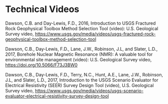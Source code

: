 # Technical Videos

Dawson, C.B. and Day-Lewis, F.D., 2016, Introduction to USGS Fractured Rock Geophysical Toolbox Method Selection Tool (video): U.S. Geological Survey video, https://www.usgs.gov/media/videos/usgs-fractured-rock-geophysical-toolbox-method-selection-tool 

Dawson, C.B., Day-Lewis, F.D., Lane, J.W., Robinson, J.L, and Slater, L.D., 2017, Borehole Nuclear Magnetic Resonance (NMR): A valuable tool for environmental site management (video): U.S. Geological Survey video, https://doi.org/10.5066/F73J3BW0 

Dawson, C.B., Day-Lewis, F.D., Terry, N.C., Hunt, A.E., Lane, J.W., Robinson, J.L, and Slater, L.D., 2017, Introduction to the USGS Scenario Evaluator for Electrical Resistivity (SEER) Survey Design Tool (video), U.S. Geological Survey video, https://www.usgs.gov/media/videos/usgs-scenario-evaluator-electrical-resistivity-survey-design-tool


